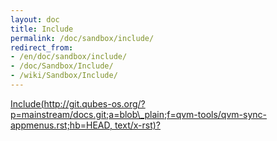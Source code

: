 ```yaml
---
layout: doc
title: Include
permalink: /doc/sandbox/include/
redirect_from:
- /en/doc/sandbox/include/
- /doc/Sandbox/Include/
- /wiki/Sandbox/Include/
---
```


[Include(http://git.qubes-os.org/?p=mainstream/docs.git;a=blob\_plain;f=qvm-tools/qvm-sync-appmenus.rst;hb=HEAD, text/x-rst)?](/wiki/Sandbox/Include(http%3A/git.qubes-os.org?p=mainstream/docs.git;a=blob_plain;f=qvm-tools/qvm-sync-appmenus.rst;hb=HEAD,%20text/x-rst))
